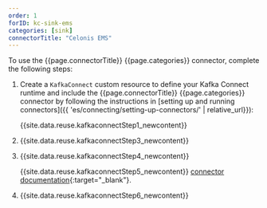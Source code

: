 ```yaml
---
order: 1
forID: kc-sink-ems
categories: [sink]
connectorTitle: "Celonis EMS"
---
```


To use the {{page.connectorTitle}} {{page.categories}} connector, complete the following steps:

1. Create a `KafkaConnect` custom resource to define your Kafka Connect runtime and include the {{page.connectorTitle}} {{page.categories}} connector by following the instructions in [setting up and running connectors]({{ 'es/connecting/setting-up-connectors/' | relative_url}}):

   {{site.data.reuse.kafkaconnectStep1_newcontent}}

2. {{site.data.reuse.kafkaconnectStep3_newcontent}}  

3. {{site.data.reuse.kafkaconnectStep4_newcontent}}
   
   {{site.data.reuse.kafkaconnectStep5_newcontent}} [connector documentation](https://github.com/celonis/kafka-ems-connector/?tab=readme-ov-file#sample-connector-configuration){:target="_blank"}.  
          

4. {{site.data.reuse.kafkaconnectStep6_newcontent}}
